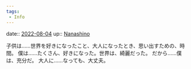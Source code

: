 ```yaml
---
tags:
 - Info
---
```


date:: [2022-08-04](Daily_Note/2022-08-04.md)
up:: [Nanashino](../Bar/Novel/Nacaria/Nanashino.md)

子供は……世界を好きになったこと、大人になったとき、思い出すための、時間。
僕は……たくさん、好きになった。世界は、綺麗だった。
だから……僕は、充分だ。
大人に……なっても、大丈夫。


